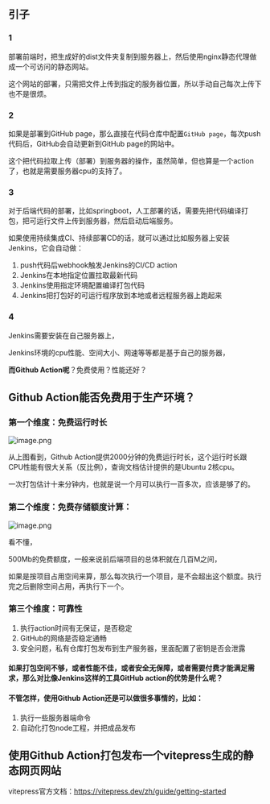 ## 引子

### 1
部署前端时，把生成好的dist文件夹复制到服务器上，然后使用nginx静态代理做成一个可访问的静态网站。

这个网站的部署，只需把文件上传到指定的服务器位置，所以手动自己每次上传下也不是很烦。

### 2

如果是部署到GitHub page，那么直接在代码仓库中配置`GitHub page`，每次push代码后，GitHub会自动更新到GitHub page的网站中。

这个把代码拉取上传（部署）到服务器的操作，虽然简单，但也算是一个action了，也就是需要服务器cpu的支持了。

### 3

对于后端代码的部署，比如springboot，人工部署的话，需要先把代码编译打包，把可运行文件上传到服务器，然后启动后端服务。

如果使用持续集成CI、持续部署CD的话，就可以通过比如服务器上安装Jenkins，它会自动做：
1. push代码后webhook触发Jenkins的CI/CD action
2. Jenkins在本地指定位置拉取最新代码
3. Jenkins使用指定环境配置编译打包代码
4. Jenkins把打包好的可运行程序放到本地或者远程服务器上跑起来

### 4

Jenkins需要安装在自己服务器上，

Jenkins环境的cpu性能、空间大小、网速等等都是基于自己的服务器，

**而Github Action呢**？免费使用？性能还好？


## Github Action能否免费用于生产环境？


### 第一个维度：免费运行时长

![image.png](https://p0-xtjj-private.juejin.cn/tos-cn-i-73owjymdk6/5792d3e52f85424088cc4050737e59c5~tplv-73owjymdk6-watermark.image?policy=eyJ2bSI6MywidWlkIjoiMTIxODczMTUyMzcwNjAzOSJ9&rk3s=e9ecf3d6&x-orig-authkey=f32326d3454f2ac7e96d3d06cdbb035152127018&x-orig-expires=1722289966&x-orig-sign=DF1PB2RvPo09%2FhxS%2BVqE4aIe8k8%3D)

从上图看到，Github Action提供2000分钟的免费运行时长，这个运行时长跟CPU性能有很大关系（反比例），查询文档估计提供的是Ubuntu 2核cpu。

一次打包估计十来分钟内，也就是说一个月可以执行一百多次，应该是够了的。

### 第二个维度：免费存储额度计算：

![image.png](https://p0-xtjj-private.juejin.cn/tos-cn-i-73owjymdk6/4a9f3d47d744414f821c85b8b00355d3~tplv-73owjymdk6-watermark.image?policy=eyJ2bSI6MywidWlkIjoiMTIxODczMTUyMzcwNjAzOSJ9&rk3s=e9ecf3d6&x-orig-authkey=f32326d3454f2ac7e96d3d06cdbb035152127018&x-orig-expires=1722290297&x-orig-sign=67gp2ML8MMbfQ4vDBm29gQjgSDw%3D)

看不懂，

500Mb的免费额度，一般来说前后端项目的总体积就在几百M之间，

如果是按项目占用空间来算，那么每次执行一个项目，是不会超出这个额度。执行完之后删除空间占用，再执行下一个。


### 第三个维度：可靠性
1. 执行action时间有无保证，是否稳定
2. GitHub的网络是否稳定通畅
3. 安全问题，私有仓库打包发布到生产服务器，里面配置了密钥是否会泄露

#### 如果打包空间不够，或者性能不佳，或者安全无保障，或者需要付费才能满足需求，那么对比像Jenkins这样的工具GitHub action的优势是什么呢？

#### 不管怎样，使用Github Action还是可以做很多事情的，比如：
1. 执行一些服务器端命令
2. 自动化打包node工程，并把成品发布

## 使用Github Action打包发布一个vitepress生成的静态网页网站

vitepress官方文档：https://vitepress.dev/zh/guide/getting-started


